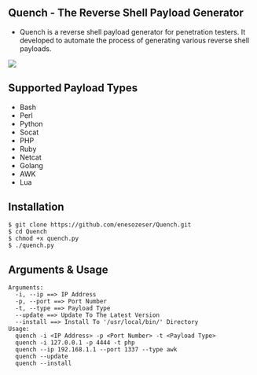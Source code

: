 ## Quench - The Reverse Shell Payload Generator
- Quench is a reverse shell payload generator for penetration testers. It developed to automate the process of generating various reverse shell payloads.

[![](https://i.imgur.com/X2fLnr1.png)](https://enesozeser.com/quench.mp4)

## Supported Payload Types
- Bash
- Perl
- Python
- Socat
- PHP
- Ruby
- Netcat
- Golang
- AWK
- Lua

## Installation
```
$ git clone https://github.com/enesozeser/Quench.git
$ cd Quench
$ chmod +x quench.py
$ ./quench.py
```

## Arguments & Usage
```
Arguments:
  -i, --ip ==> IP Address
  -p, --port ==> Port Number
  -t, --type ==> Payload Type
  --update ==> Update To The Latest Version
  --install ==> Install To '/usr/local/bin/' Directory
Usage:
  quench -i <IP Address> -p <Port Number> -t <Payload Type>
  quench -i 127.0.0.1 -p 4444 -t php
  quench --ip 192.168.1.1 --port 1337 --type awk
  quench --update
  quench --install
```
